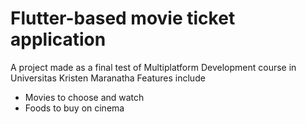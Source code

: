 # Flutter-based movie ticket application

A project made as a final test of Multiplatform Development course in Universitas Kristen Maranatha
Features include 
- Movies to choose and watch
- Foods to buy on cinema
